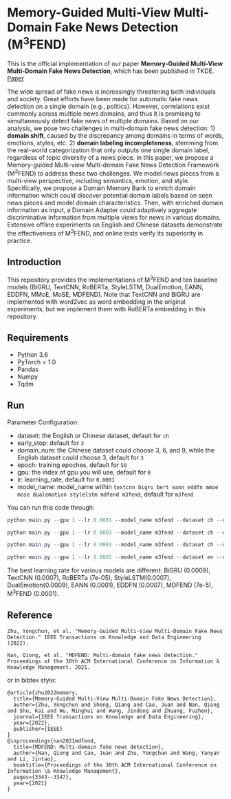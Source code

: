 # Memory-Guided Multi-View Multi-Domain Fake News Detection (M<sup>3</sup>FEND)
This is the official implementation of our paper **Memory-Guided Multi-View Multi-Domain Fake News Detection**, which has been published in TKDE. [Paper](https://ieeexplore.ieee.org/document/9802916)

The wide spread of fake news is increasingly threatening both individuals and society. Great efforts have been made for automatic fake news detection on a single domain (e.g., politics). However, correlations exist commonly across multiple news domains, and thus it is promising to simultaneously detect fake news of multiple domains. Based on our analysis, we pose two challenges in multi-domain fake news detection: 1) **domain shift**, caused by the discrepancy among domains in terms of words, emotions, styles, etc. 2) **domain labeling incompleteness**, stemming from the real-world categorization that only outputs one single domain label, regardless of topic diversity of a news piece. In this paper, we propose a Memory-guided Multi-view Multi-domain Fake News Detection Framework (M<sup>3</sup>FEND) to address these two challenges. We model news pieces from a multi-view perspective, including semantics, emotion, and style. Specifically, we propose a Domain Memory Bank to enrich domain information which could discover potential domain labels based on seen news pieces and model domain characteristics. Then, with enriched domain information as input, a Domain Adapter could adaptively aggregate discriminative information from multiple views for news in various domains. Extensive offline experiments on English and Chinese datasets demonstrate the effectiveness of M<sup>3</sup>FEND, and online tests verify its superiority in practice.

## Introduction
This repository provides the implementations of M<sup>3</sup>FEND and ten baseline models (BiGRU, TextCNN, RoBERTa, StyleLSTM, DualEmotion, EANN, EDDFN, MMoE, MoSE, MDFEND). Note that TextCNN and BiGRU are implemented with word2vec as word embedding in the original experiments, but we implement them with RoBERTa embedding in this repository.

## Requirements

- Python 3.6
- PyTorch > 1.0
- Pandas
- Numpy
- Tqdm


## Run

Parameter Configuration:

- dataset: the English or Chinese dataset, default for `ch`
- early_stop: default for `3`
- domain_num: the Chinese dataset could choose 3, 6, and 9, while the English dataset could choose 3, default for `3`
- epoch: training epoches, default for `50`
- gpu: the index of gpu you will use, default for `0`
- lr: learning_rate, default for `0.0001`
- model_name: model_name within `textcnn bigru bert eann eddfn mmoe mose dualemotion stylelstm mdfend m3fend`, default for `m3fend`

You can run this code through:

```powershell
python main.py --gpu 1 --lr 0.0001 --model_name m3fend --dataset ch --domain_num 3
```

```powershell
python main.py --gpu 1 --lr 0.0001 --model_name m3fend --dataset ch --domain_num 6
```

```powershell
python main.py --gpu 1 --lr 0.0001 --model_name m3fend --dataset ch --domain_num 9
```

```powershell
python main.py --gpu 1 --lr 0.0001 --model_name m3fend --dataset en --domain_num 3
```

The best learning rate for various models are different: BiGRU (0.0009), TextCNN (0.0007), RoBERTa (7e-05), StyleLSTM(0.0007), DualEmotion(0.0009), EANN (0.0001), EDDFN (0.0007), MDFEND (7e-5), M$^3$FEND (0.0001).


## Reference

```
Zhu, Yongchun, et al. "Memory-Guided Multi-View Multi-Domain Fake News Detection." IEEE Transactions on Knowledge and Data Engineering (2022).
```


```
Nan, Qiong, et al. "MDFEND: Multi-domain fake news detection." Proceedings of the 30th ACM International Conference on Information & Knowledge Management. 2021.
```

or in bibtex style:

```
@article{zhu2022memory,
  title={Memory-Guided Multi-View Multi-Domain Fake News Detection},
  author={Zhu, Yongchun and Sheng, Qiang and Cao, Juan and Nan, Qiong and Shu, Kai and Wu, Minghui and Wang, Jindong and Zhuang, Fuzhen},
  journal={IEEE Transactions on Knowledge and Data Engineering},
  year={2022},
  publisher={IEEE}
}
@inproceedings{nan2021mdfend,
  title={MDFEND: Multi-domain fake news detection},
  author={Nan, Qiong and Cao, Juan and Zhu, Yongchun and Wang, Yanyan and Li, Jintao},
  booktitle={Proceedings of the 30th ACM International Conference on Information \& Knowledge Management},
  pages={3343--3347},
  year={2021}
}
```